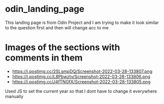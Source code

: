 # odin_landing_page
This landing page is from Odin Project and  I am trying to make it look similar to the question first and then will change acc to me

# Images of the sections with comments in them
* https://i.postimg.cc/2SLsmpDQ/Screenshot-2022-03-28-133807.png
* https://i.postimg.cc/L8Pbwztv/Screenshot-2022-03-28-133806.png
* https://i.postimg.cc/J4fTNGfX/Screenshot-2022-03-28-133805.png

Used JS to set the current year so that I dont have to change it everywhere manually
